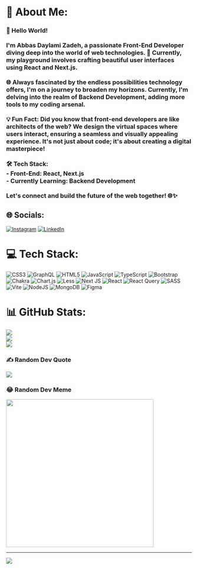 # 💫 About Me:
### 👋 Hello World!<br><br>I'm Abbas Daylami Zadeh, a passionate Front-End Developer diving deep into the world of web technologies. 🚀 Currently, my playground involves crafting beautiful user interfaces using React and Next.js.<br><br>🌐 Always fascinated by the endless possibilities technology offers, I'm on a journey to broaden my horizons. Currently, I'm delving into the realm of Backend Development, adding more tools to my coding arsenal.<br><br>💡 Fun Fact: Did you know that front-end developers are like architects of the web? We design the virtual spaces where users interact, ensuring a seamless and visually appealing experience. It's not just about code; it's about creating a digital masterpiece!<br><br>🛠️ Tech Stack:<br>- Front-End: React, Next.js<br>- Currently Learning: Backend Development<br><br>Let's connect and build the future of the web together! 🌐✨<br>


## 🌐 Socials:
[![Instagram](https://img.shields.io/badge/Instagram-%23E4405F.svg?logo=Instagram&logoColor=white)](https://instagram.com/isabasz) [![LinkedIn](https://img.shields.io/badge/LinkedIn-%230077B5.svg?logo=linkedin&logoColor=white)](https://linkedin.com/in/abbas-daylami) 

# 💻 Tech Stack:
![CSS3](https://img.shields.io/badge/css3-%231572B6.svg?style=for-the-badge&logo=css3&logoColor=white) ![GraphQL](https://img.shields.io/badge/-GraphQL-E10098?style=for-the-badge&logo=graphql&logoColor=white) ![HTML5](https://img.shields.io/badge/html5-%23E34F26.svg?style=for-the-badge&logo=html5&logoColor=white) ![JavaScript](https://img.shields.io/badge/javascript-%23323330.svg?style=for-the-badge&logo=javascript&logoColor=%23F7DF1E) ![TypeScript](https://img.shields.io/badge/typescript-%23007ACC.svg?style=for-the-badge&logo=typescript&logoColor=white) ![Bootstrap](https://img.shields.io/badge/bootstrap-%238511FA.svg?style=for-the-badge&logo=bootstrap&logoColor=white) ![Chakra](https://img.shields.io/badge/chakra-%234ED1C5.svg?style=for-the-badge&logo=chakraui&logoColor=white) ![Chart.js](https://img.shields.io/badge/chart.js-F5788D.svg?style=for-the-badge&logo=chart.js&logoColor=white) ![Less](https://img.shields.io/badge/less-2B4C80?style=for-the-badge&logo=less&logoColor=white) ![Next JS](https://img.shields.io/badge/Next-black?style=for-the-badge&logo=next.js&logoColor=white) ![React](https://img.shields.io/badge/react-%2320232a.svg?style=for-the-badge&logo=react&logoColor=%2361DAFB) ![React Query](https://img.shields.io/badge/-React%20Query-FF4154?style=for-the-badge&logo=react%20query&logoColor=white) ![SASS](https://img.shields.io/badge/SASS-hotpink.svg?style=for-the-badge&logo=SASS&logoColor=white) ![Vite](https://img.shields.io/badge/vite-%23646CFF.svg?style=for-the-badge&logo=vite&logoColor=white) ![NodeJS](https://img.shields.io/badge/node.js-6DA55F?style=for-the-badge&logo=node.js&logoColor=white) ![MongoDB](https://img.shields.io/badge/MongoDB-%234ea94b.svg?style=for-the-badge&logo=mongodb&logoColor=white) ![Figma](https://img.shields.io/badge/figma-%23F24E1E.svg?style=for-the-badge&logo=figma&logoColor=white)
# 📊 GitHub Stats:
![](https://github-readme-stats.vercel.app/api?username=getintern&theme=dark&hide_border=false&include_all_commits=true&count_private=true)<br/>
![](https://github-readme-streak-stats.herokuapp.com/?user=getintern&theme=dark&hide_border=false)<br/>
![](https://github-readme-stats.vercel.app/api/top-langs/?username=getintern&theme=dark&hide_border=false&include_all_commits=true&count_private=true&layout=compact)

### ✍️ Random Dev Quote
![](https://quotes-github-readme.vercel.app/api?type=horizontal&theme=radical)

### 😂 Random Dev Meme
<img src='https://randommeme-five.vercel.app/' style="height: 400px;"/>

---
[![](https://visitcount.itsvg.in/api?id=getintern&icon=1&color=0)](https://visitcount.itsvg.in)

<!-- Proudly created with GPRM ( https://gprm.itsvg.in ) -->